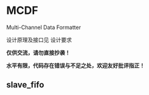 # MCDF
Multi-Channel Data Formatter

设计原理及接口见
设计要求

**仅供交流，请勿直接抄袭！**

**水平有限，代码存在错误与不足之处，欢迎友好批评指正！**


## slave_fifo
